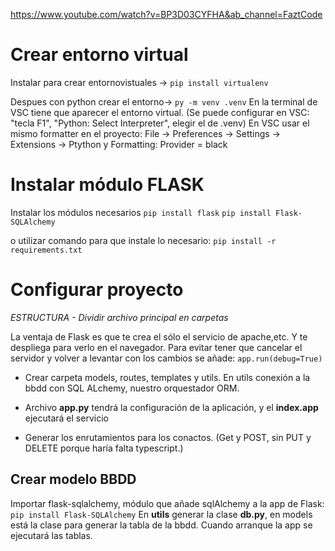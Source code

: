 <https://www.youtube.com/watch?v=BP3D03CYFHA&ab_channel=FaztCode>

# Crear entorno virtual
Instalar para crear entornovistuales -> `pip install virtualenv`

Despues con python crear el entorno-> `py -m venv .venv`
En la terminal de VSC tiene que aparecer el entorno virtual. (Se puede configurar en VSC: "tecla F1", "Python: Select Interpreter", elegir el de .venv)
En VSC usar el mismo formatter en el proyecto: File -> Preferences -> Settings -> Extensions -> Ptython y Formatting: Provider = black

# Instalar módulo FLASK
Instalar los módulos necesarios 
`pip install flask`
`pip install Flask-SQLAlchemy`

o utilizar comando para que instale lo necesario: 
`pip install -r requirements.txt`



# Configurar proyecto

_ESTRUCTURA - Dividir archivo principal en carpetas_

La ventaja de Flask es que te crea el sólo el servicio de apache,etc. Y te despliega para verlo en el navegador.
Para evitar tener que cancelar el servidor y volver a levantar con los cambios se añade:
`app.run(debug=True)`

- Crear carpeta models, routes, templates y utils. En utils conexión a la bbdd con SQL ALchemy, nuestro orquestador ORM.

- Archivo **app.py** tendrá la configuración de la aplicación, y el **index.app** ejecutará el servicio

- Generar los enrutamientos para los conactos. (Get y POST, sin PUT y DELETE porque haría falta typescript.)

## Crear modelo BBDD
Importar flask-sqlalchemy, módulo que añade sqlAlchemy a la app de Flask: `pip install Flask-SQLAlchemy`
En **utils** generar la clase **db.py**, en models está la clase para generar la tabla de la bbdd. Cuando arranque la app se ejecutará las tablas.
